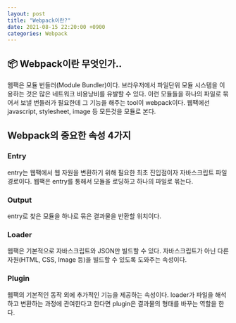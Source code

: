 ```yaml
---
layout: post
title: "Webpack이란?"
date: 2021-08-15 22:20:00 +0900
categories: Webpack
---
```


## 📦 Webpack이란 무엇인가..

웹팩은 모듈 번들러(Module Bundler)이다. 브라우저에서 파일단위 모듈 시스템을 이용하는 것은 많은 네트워크 비용낭비를 유발할 수 있다. 이런 모듈들을 하나의 파일로 묶어서 보낼 번들러가 필요한데 그 기능을 해주는 tool이 webpack이다. 웹팩에선 javascript, stylesheet, image 등 모든것을 모듈로 본다.

## Webpack의 중요한 속성 4가지

### Entry

entry는 웹팩에서 웹 자원을 변환하기 위해 필요한 최초 진입점이자 자바스크립트 파일경로이다. 웹팩은 entry를 통해서 모듈을 로딩하고 하나의 파일로 묶는다.

### Output

entry로 찾은 모듈을 하나로 묶은 결과물을 반환할 위치이다.

### Loader

웹팩은 기본적으로 자바스크립트와 JSON만 빌드할 수 있다. 자바스크립트가 아닌 다른 자원(HTML, CSS, Image 등)을 빌드할 수 있도록 도와주는 속성이다.

### Plugin

웹팩의 기본적인 동작 외에 추가적인 기능을 제공하는 속성이다. loader가 파일을 해석하고 변환하는 과정에 관여한다고 한다면 plugin은 결과물의 형태를 바꾸는 역할을 한다.
